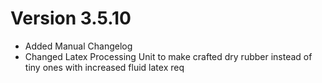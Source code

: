 # Version 3.5.10

* Added Manual Changelog
* Changed Latex Processing Unit to make crafted dry rubber instead of tiny ones with increased fluid latex req
